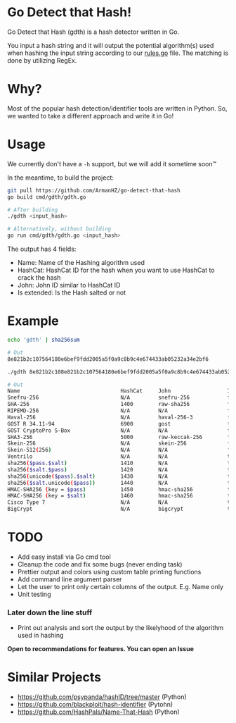 # Go Detect that Hash!
Go Detect that Hash (gdth) is a hash detector written in Go.

You input a hash string and it will output the potential algorithm(s) used when hashing the input string according to our [rules.go](https://github.com/ArmanHZ/go-detect-that-hash/blob/master/rules.go) file. The matching is done by utilizing RegEx.

# Why?
Most of the popular hash detection/identifier tools are written in Python. So, we wanted to take a different approach and write it in Go!

# Usage
We currently don't have a `-h` support, but we will add it sometime soon™

In the meantime, to build the project:

```bash
git pull https://github.com/ArmanHZ/go-detect-that-hash
go build cmd/gdth/gdth.go

# After building
./gdth <input_hash>

# Alternatively, without building
go run cmd/gdth/gdth.go <input_hash>
```

The output has 4 fields:
- Name: Name of the Hashing algorithm used
- HashCat: HashCat ID for the hash when you want to use HashCat to crack the hash
- John: John ID similar to HashCat ID
- Is extended: Is the Hash salted or not

# Example

```bash
echo 'gdth' | sha256sum

# Out
8e821b2c107564180e6bef9fdd2005a5f0a9c8b9c4e674433ab05232a34e2bf6

./gdth 8e821b2c108e821b2c107564180e6bef9fdd2005a5f0a9c8b9c4e674433ab05232a34e2bf6

# Out
Name                                HashCat     John                  Is extended
Snefru-256                          N/A         snefru-256            false
SHA-256                             1400        raw-sha256            false
RIPEMD-256                          N/A         N/A                   false
Haval-256                           N/A         haval-256-3           false
GOST R 34.11-94                     6900        gost                  false
GOST CryptoPro S-Box                N/A         N/A                   false
SHA3-256                            5000        raw-keccak-256        false
Skein-256                           N/A         skein-256             false
Skein-512(256)                      N/A         N/A                   false
Ventrilo                            N/A         N/A                   true
sha256($pass.$salt)                 1410        N/A                   true
sha256($salt.$pass)                 1420        N/A                   true
sha256(unicode($pass).$salt)        1430        N/A                   true
sha256($salt.unicode($pass))        1440        N/A                   true
HMAC-SHA256 (key = $pass)           1450        hmac-sha256           true
HMAC-SHA256 (key = $salt)           1460        hmac-sha256           true
Cisco Type 7                        N/A         N/A                   true
BigCrypt                            N/A         bigcrypt              true
```

# TODO
- Add easy install via Go cmd tool
- Cleanup the code and fix some bugs (never ending task)
- Prettier output and colors using custom table printing functions
- Add command line argument parser
- Let the user to print only certain columns of the output. E.g. Name only
- Unit testing
### Later down the line stuff
- Print out analysis and sort the output by the likelyhood of the algorithm used in hashing

**Open to recommendations for features. You can open an Issue**

# Similar Projects
- https://github.com/psypanda/hashID/tree/master  (Python)
- https://github.com/blackploit/hash-identifier  (Pytohn)
- https://github.com/HashPals/Name-That-Hash  (Python)
